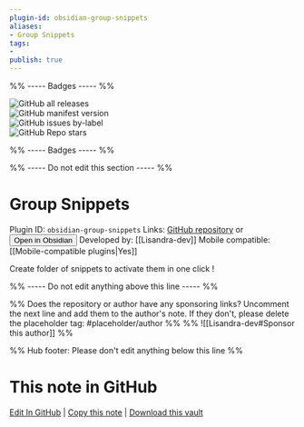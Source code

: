 ```yaml
---
plugin-id: obsidian-group-snippets
aliases:
- Group Snippets
tags: 
- 
publish: true
---
```


%% ----- Badges ----- %%

![GitHub all releases](https://img.shields.io/github/downloads/Lisandra-dev/obsidian-group-snippets/total?color=573E7A&logo=github&style=for-the-badge)   
![GitHub manifest version](https://img.shields.io/github/manifest-json/v/Lisandra-dev/obsidian-group-snippets?color=573E7A&logo=github&style=for-the-badge)   
![GitHub issues by-label](https://img.shields.io/github/issues/Lisandra-dev/obsidian-group-snippets/help%20wanted?color=573E7A&logo=github&style=for-the-badge)   
![GitHub Repo stars](https://img.shields.io/github/stars/Lisandra-dev/obsidian-group-snippets?color=573E7A&logo=github&style=for-the-badge)

%% ----- Badges ----- %%

%% ----- Do not edit this section ----- %%

# Group Snippets

Plugin ID: `obsidian-group-snippets`
Links: [GitHub repository](https://github.com/Lisandra-dev/obsidian-group-snippets) or [<button id=HH>Open in Obsidian</button>](obsidian://show-plugin?id=obsidian-group-snippets)
Developed by: [[Lisandra-dev]]
Mobile compatible: [[Mobile-compatible plugins|Yes]]

Create folder of snippets to activate them in one click !

%% ----- Do not edit anything above this line ----- %% 

%% Does the repository or author have any sponsoring links? Uncomment the next line and add them to the author's note. If they don't, please delete the placeholder tag: #placeholder/author %%
%% ![[Lisandra-dev#Sponsor this author]] %%

%% Hub footer: Please don't edit anything below this line %%

# This note in GitHub

<span class="git-footer">[Edit In GitHub](https://github.dev/obsidian-community/obsidian-hub/blob/main/02%20-%20Community%20Expansions/02.05%20All%20Community%20Expansions/Plugins/obsidian-group-snippets.md "git-hub-edit-note") | [Copy this note](https://raw.githubusercontent.com/obsidian-community/obsidian-hub/main/02%20-%20Community%20Expansions/02.05%20All%20Community%20Expansions/Plugins/obsidian-group-snippets.md "git-hub-copy-note") | [Download this vault](https://github.com/obsidian-community/obsidian-hub/archive/refs/heads/main.zip "git-hub-download-vault") </span>
